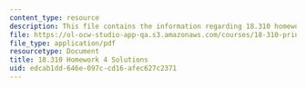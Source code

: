 ```yaml
---
content_type: resource
description: This file contains the information regarding 18.310 homework 4 solutions.
file: https://ol-ocw-studio-app-qa.s3.amazonaws.com/courses/18-310-principles-of-discrete-applied-mathematics-fall-2013/edcab1dd646e097ccd16afec627c2371_MIT18_310F13_Homework4Sol.pdf
file_type: application/pdf
resourcetype: Document
title: 18.310 Homework 4 Solutions
uid: edcab1dd-646e-097c-cd16-afec627c2371
---
```

